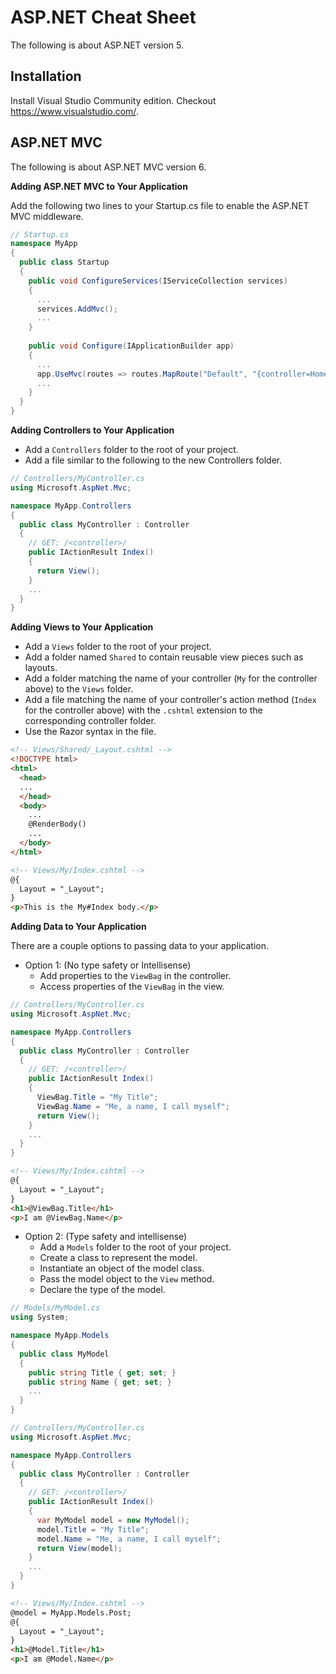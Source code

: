 # ASP.NET Cheat Sheet

The following is about ASP.NET version 5.

## Installation

Install Visual Studio Community edition.  Checkout https://www.visualstudio.com/.


## ASP.NET MVC

The following is about ASP.NET MVC version 6.

**Adding ASP.NET MVC to Your Application**

Add the following two lines to your Startup.cs file to enable the ASP.NET MVC middleware.

```csharp
// Startup.cs
namespace MyApp
{
  public class Startup
  {
    public void ConfigureServices(IServiceCollection services)
    {
      ...
      services.AddMvc();
      ...
    }
    
    public void Configure(IApplicationBuilder app)
    {
      ...
      app.UseMvc(routes => routes.MapRoute("Default", "{controller=Home}/{action=Index}/{id?}"));
      ...
    }
  }
}
```

**Adding Controllers to Your Application**

* Add a `Controllers` folder to the root of your project.
* Add a file similar to the following to the new Controllers folder.

```csharp
// Controllers/MyController.cs
using Microsoft.AspNet.Mvc;

namespace MyApp.Controllers
{
  public class MyController : Controller
  {
    // GET: /<controller>/
    public IActionResult Index()
    {
      return View();
    }
    ...
  }
}
```

**Adding Views to Your Application**

* Add a `Views` folder to the root of your project.
* Add a folder named `Shared` to contain reusable view pieces such as layouts.
* Add a folder matching the name of your controller (`My` for the controller above) to the `Views` folder.
* Add a file matching the name of your controller's action method (`Index` for the controller above) with the `.cshtml` extension to the corresponding controller folder.
* Use the Razor syntax in the file.

```html
<!-- Views/Shared/_Layout.cshtml -->
<!DOCTYPE html>
<html>
  <head>
  ...
  </head>
  <body>
    ...
    @RenderBody()
    ...
  </body>
</html>
```

```html
<!-- Views/My/Index.cshtml -->
@{
  Layout = "_Layout";
}
<p>This is the My#Index body.</p>
```

**Adding Data to Your Application**

There are a couple options to passing data to your application.

* Option 1: (No type safety or Intellisense)
  - Add properties to the `ViewBag` in the controller.
  - Access properties of the `ViewBag` in the view.

```csharp
// Controllers/MyController.cs
using Microsoft.AspNet.Mvc;

namespace MyApp.Controllers
{
  public class MyController : Controller
  {
    // GET: /<controller>/
    public IActionResult Index()
    {
      ViewBag.Title = "My Title";
      ViewBag.Name = "Me, a name, I call myself";
      return View();
    }
    ...
  }
}
```

```html
<!-- Views/My/Index.cshtml -->
@{
  Layout = "_Layout";
}
<h1>@ViewBag.Title</h1>
<p>I am @ViewBag.Name</p>
```

* Option 2: (Type safety and intellisense)
  - Add a `Models` folder to the root of your project.
  - Create a class to represent the model.
  - Instantiate an object of the model class.
  - Pass the model object to the `View` method.
  - Declare the type of the model.

```csharp
// Models/MyModel.cs
using System;

namespace MyApp.Models
{
  public class MyModel
  {
    public string Title { get; set; }
    public string Name { get; set; }
    ...
  }
}
```

```csharp
// Controllers/MyController.cs
using Microsoft.AspNet.Mvc;

namespace MyApp.Controllers
{
  public class MyController : Controller
  {
    // GET: /<controller>/
    public IActionResult Index()
    {
      var MyModel model = new MyModel();
      model.Title = "My Title";
      model.Name = "Me, a name, I call myself";
      return View(model);
    }
    ...
  }
}
```

```html
<!-- Views/My/Index.cshtml -->
@model = MyApp.Models.Post;
@{
  Layout = "_Layout";
}
<h1>@Model.Title</h1>
<p>I am @Model.Name</p>
```
